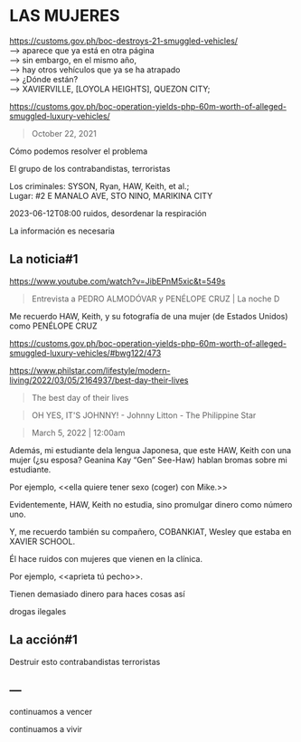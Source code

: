 # LAS MUJERES

https://customs.gov.ph/boc-destroys-21-smuggled-vehicles/<br/>
—> aparece que ya está en otra página<br/>
—> sin embargo, en el mismo año, <br/>
—> hay otros vehículos que ya se ha atrapado<br/>
—> ¿Dónde están?<br/>
—> XAVIERVILLE, [LOYOLA HEIGHTS], QUEZON CITY;

https://customs.gov.ph/boc-operation-yields-php-60m-worth-of-alleged-smuggled-luxury-vehicles/

> October 22, 2021

Cómo podemos resolver el problema 

El grupo de los contrabandistas, terroristas

Los criminales: SYSON, Ryan, HAW, Keith, et al.;  
Lugar: #2 E MANALO AVE, STO NINO, MARIKINA CITY

2023-06-12T08:00
ruidos, desordenar la respiración

La información es necesaria

## La noticia#1

https://www.youtube.com/watch?v=JibEPnM5xic&t=549s

> Entrevista a PEDRO ALMODÓVAR y PENÉLOPE CRUZ | La noche D

Me recuerdo HAW, Keith, y su fotografía de una mujer (de Estados Unidos) como PENÉLOPE CRUZ

https://customs.gov.ph/boc-operation-yields-php-60m-worth-of-alleged-smuggled-luxury-vehicles/#bwg122/473

https://www.philstar.com/lifestyle/modern-living/2022/03/05/2164937/best-day-their-lives

> The best day of their lives

> OH YES, IT'S JOHNNY! - Johnny Litton - The Philippine Star 

> March 5, 2022 | 12:00am

Además, mi estudiante dela lengua Japonesa, que este HAW, Keith con una mujer (¿su esposa? Geanina Kay “Gen” See-Haw) hablan bromas sobre mi estudiante.

Por ejemplo, <<ella quiere tener sexo (coger) con Mike.>>

Evidentemente, HAW, Keith no estudia, sino promulgar dinero como número uno.

Y, me recuerdo también su compañero, COBANKIAT, Wesley que estaba en XAVIER SCHOOL.

Él hace ruidos con mujeres que vienen en la clínica.

Por ejemplo, <<aprieta tú pecho>>.

Tienen demasiado dinero para haces cosas así

drogas ilegales

## La acción#1

Destruir esto contrabandistas terroristas

## —

continuamos a vencer

continuamos a vivir

